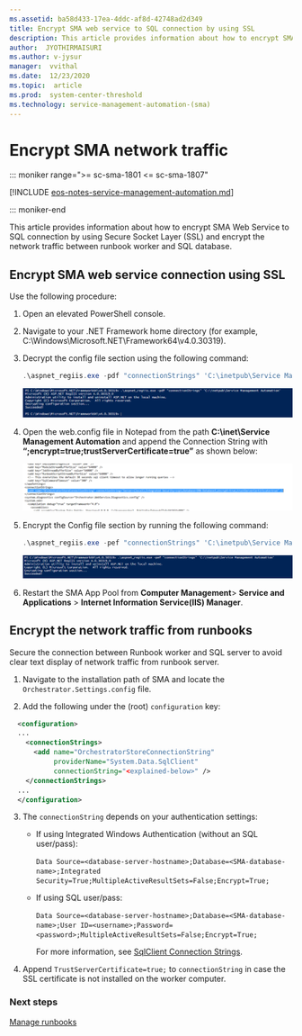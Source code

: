 ```yaml
---
ms.assetid: ba58d433-17ea-4ddc-af8d-42748ad2d349
title: Encrypt SMA web service to SQL connection by using SSL
description: This article provides information about how to encrypt SMA web service to SQL connection by using SSL.
author:  JYOTHIRMAISURI
ms.author: v-jysur
manager:  vvithal
ms.date:  12/23/2020
ms.topic:  article
ms.prod:  system-center-threshold
ms.technology: service-management-automation-(sma)
---
```


# Encrypt SMA network traffic

::: moniker range=">= sc-sma-1801 <= sc-sma-1807"

[!INCLUDE [eos-notes-service-management-automation.md](../includes/eos-notes-service-management-automation.md)]

::: moniker-end

This article provides information about how to encrypt SMA Web Service to SQL connection by using Secure Socket Layer (SSL) and encrypt the network traffic between runbook worker and SQL database.

## Encrypt SMA web service connection using SSL

Use the following procedure:

1.	Open an elevated PowerShell console.
2.	Navigate to your .NET Framework home directory (for example, C:\Windows\Microsoft.NET\Framework64\v4.0.30319).
3.	Decrypt the config file section using the following command:

    ```powershell
    .\aspnet_regiis.exe -pdf "connectionStrings" 'C:\inetpub\Service Management Automation'
    ```
    ![Decrypt config file](./media/encrypt-sma-web-service/decrypt-config-file.png)

4.	Open the web.config file in Notepad from the path **C:\inet\Service Management Automation** and append the Connection String with **“;encrypt=true;trustServerCertificate=true”** as shown below:

    ![Append connection](./media/encrypt-sma-web-service/append-connection.png)

5.	Encrypt the Config file section by running the following command:

    ```powershell
    .\aspnet_regiis.exe -pef "connectionStrings" 'C:\inetpub\Service Management Automation'
    ```
    ![Encrypt config file](./media/encrypt-sma-web-service/encrypt-config-file.png)

6.	Restart the SMA App Pool from **Computer Management**> **Service and Applications** > **Internet Information Service(IIS) Manager**.

## Encrypt the network traffic from runbooks

Secure the connection between Runbook worker and SQL server to avoid clear text display of network traffic from runbook server.


1. Navigate to the installation path of SMA and locate the `Orchestrator.Settings.config` file.

2. Add the following under the (root) `configuration` key:

  ```xml
    <configuration>
    ...
      <connectionStrings>  
        <add name="OrchestratorStoreConnectionString"
             providerName="System.Data.SqlClient"
             connectionString="<explained-below>" />
      </connectionStrings>
    ...
    </configuration>
```

3. The `connectionString` depends on your authentication settings:
   - If using Integrated Windows Authentication (without an SQL user/pass):

     `Data Source=<database-server-hostname>;Database=<SMA-database-name>;Integrated Security=True;MultipleActiveResultSets=False;Encrypt=True;`

   - If using SQL user/pass:

     `Data Source=<database-server-hostname>;Database=<SMA-database-name>;User ID=<username>;Password=<password>;MultipleActiveResultSets=False;Encrypt=True;`

     For more information, see [SqlClient Connection Strings](https://docs.microsoft.com/dotnet/framework/data/adonet/connection-string-syntax#sqlclient-connection-strings).

4. Append `TrustServerCertificate=true;` to `connectionString` in case the SSL certificate is not installed on the worker computer.


### Next steps
[Manage runbooks](manage-runbooks.md)
